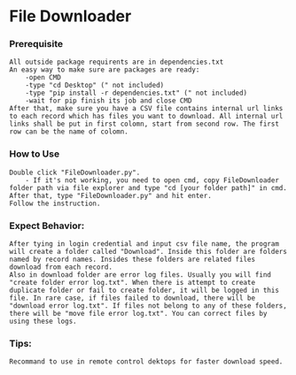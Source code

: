 # File Downloader

### Prerequisite  
	All outside package requirents are in dependencies.txt  
	An easy way to make sure are packages are ready:
		-open CMD  
		-type "cd Desktop" (" not included)  
		-type "pip install -r dependencies.txt" (" not included)  
		-wait for pip finish its job and close CMD  
	After that, make sure you have a CSV file contains internal url links to each record which has files you want to download. All internal url links shall be put in first colomn, start from second row. The first row can be the name of colomn.

### How to Use
	Double click "FileDownloader.py". 
		- If it's not working, you need to open cmd, copy FileDownloader folder path via file explorer and type "cd [your folder path]" in cmd. After that, type "FileDownloader.py" and hit enter.
	Follow the instruction.

### Expect Behavior:
	After tying in login credential and input csv file name, the program will create a folder called "Download". Inside this folder are folders named by record names. Insides these folders are related files download from each record.
	Also in download folder are error log files. Usually you will find "create folder error log.txt". When there is attempt to create duplicate folder or fail to create folder, it will be logged in this file. In rare case, if files failed to download, there will be "download error log.txt". If files not belong to any of these folders, there will be "move file error log.txt". You can correct files by using these logs.

### Tips:
	Recommand to use in remote control dektops for faster download speed.
